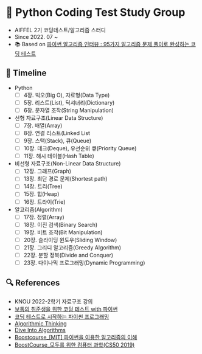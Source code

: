 # 🌳 Python Coding Test Study Group
* AIFFEL 2기 코딩테스트/알고리즘 스터디
* Since 2022. 07 ~ 
* 📚 Based on [파이썬 알고리즘 인터뷰 : 95가지 알고리즘 문제 풀이로 완성하는 코딩 테스트](http://www.yes24.com/Product/Goods/91084402)

## 📆 Timeline
* Python
  - [ ] 4장. 빅오(Big O), 자료형(Data Type)
  - [ ] 5장. 리스트(List), 딕셔너리(Dictionary)
  - [ ] 6장. 문자열 조작(String Manipulation)
* 선형 자료구조(Linear Data Structure)
  - [ ] 7장. 배열(Array)
  - [ ] 8장. 연결 리스트(Linked List
  - [ ] 9장. 스택(Stack), 큐(Queue)
  - [ ] 10장. 데크(Deque), 우선순위 큐(Priority Queue)
  - [ ] 11장. 해시 테이블(Hash Table)
* 비선형 자료구조(Non-Linear Data Structure)
  - [ ] 12장. 그래프(Graph)
  - [ ] 13장. 최단 경로 문제(Shortest path)
  - [ ] 14장. 트리(Tree)
  - [ ] 15장. 힙(Heap)
  - [ ] 16장. 트라이(Trie)
* 알고리즘(Algorithm)
  - [ ] 17장. 정렬(Array)
  - [ ] 18장. 이진 검색(Binary Search)
  - [ ] 19장. 비트 조작(Bit Manipulation)
  - [ ] 20장. 슬라이딩 윈도우(Sliding Window)
  - [ ] 21장. 그리디 알고리즘(Greedy Algorithm)
  - [ ] 22장. 분할 정복(Divide and Conquer)
  - [ ] 23장. 다이나믹 프로그래밍(Dynamic Programming)

## 🔍 References
* KNOU 2022-2학기 자료구조 강의
* [보통의 취준생을 위한 코딩 테스트 with 파이썬](http://www.yes24.com/Product/Goods/107478270)
* [코딩 테스트로 시작하는 파이썬 프로그래밍](http://www.yes24.com/Product/Goods/108929583)
* [Algorithmic Thinking](https://nostarch.com/algorithmic-thinking)
* [Dive Into Algorithms](https://nostarch.com/Dive-Into-Algorithms)
* [Boostcourse_[MIT] 파이썬을 이용한 알고리즘의 이해](https://www.boostcourse.org/cs113/joinLectures/195063)
* [BoostCourse_모두를 위한 컴퓨터 과학(CS50 2019)](https://www.boostcourse.org/cs112/joinLectures/41307)
